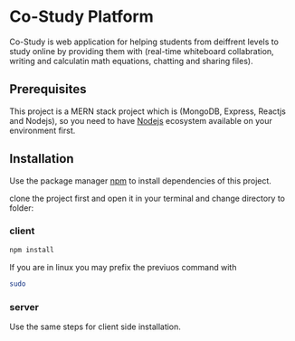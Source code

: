 # Co-Study Platform

Co-Study is web application for helping students from deiffrent levels to study online by providing them with (real-time whiteboard collabration, writing and calculatin math equations, chatting and sharing files).

## Prerequisites

This project is a MERN stack project which is (MongoDB, Express, Reactjs and Nodejs), so you need to have [Nodejs](https://www.freecodecamp.org/news/what-exactly-is-node-js-ae36e97449f5/#:~:text=lightweight%20and%20efficient.-,Node.,can%20find%20out%20why%20Node.) ecosystem available on your environment first.

## Installation

Use the package manager [npm](https://www.npmjs.com/) to install dependencies of this project.

clone the project first and open it in your terminal and change directory to folder:

### client

```bash
npm install
```

If you are in linux you may prefix the previuos command with

```bash
sudo
```

### server

Use the same steps for client side installation.
